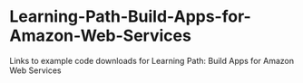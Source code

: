 # Learning-Path-Build-Apps-for-Amazon-Web-Services
Links to example code downloads for Learning Path: Build Apps for Amazon Web Services
